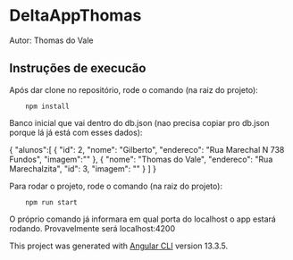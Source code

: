 # DeltaAppThomas

Autor: Thomas do Vale

## Instruções de execucão

Após dar clone no repositório, rode o comando (na raiz do projeto):

        npm install

Banco inicial que vai dentro do db.json (nao precisa copiar pro db.json porque lá já está com esses dados):

{
    "alunos":[
            {
      "id": 2,
      "nome": "Gilberto",
      "endereco": "Rua Marechal N 738 Fundos",
      "imagem":""
    },
    {
      "nome": "Thomas do Vale",
      "endereco": "Rua Marechalzita",
      "id": 3,
      "imagem": ""
    }
    ]
}

Para rodar o projeto, rode o comando (na raiz do projeto):

        npm run start

O próprio comando já informara em qual porta do localhost o app
estará rodando. Provavelmente será localhost:4200

This project was generated with [Angular CLI](https://github.com/angular/angular-cli) version 13.3.5.

